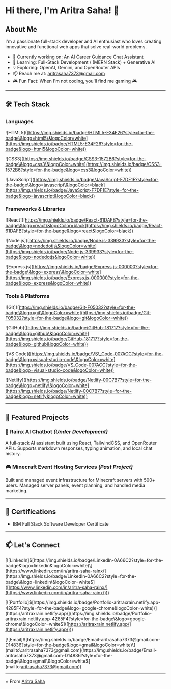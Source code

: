 # Hi there, I'm Aritra Saha! 👋

## About Me

I'm a passionate full-stack developer and AI enthusiast who loves creating innovative and functional web apps that solve real-world problems.

* 🔭 Currently working on: An AI Career Guidance Chat Assistant
* 🌱 Learning: Full-Stack Development / (MERN Stack) + Generative AI
* 💡 Exploring: OpenAI, Gemini, and OpenRouter APIs
* 📫 Reach me at: [aritrasaha7373@gmail.com](mailto:aritrasaha7373@gmail.com)
* 🎮 Fun Fact: When I'm not coding, you'll find me gaming 🎮

---

## 🛠️ Tech Stack

### Languages

!\[HTML5]\([https://img.shields.io/badge/HTML5-E34F26?style=for-the-badge\&logo=html5\&logoColor=white](https://img.shields.io/badge/HTML5-E34F26?style=for-the-badge&logo=html5&logoColor=white))

!\[CSS3]\([https://img.shields.io/badge/CSS3-1572B6?style=for-the-badge\&logo=css3\&logoColor=white](https://img.shields.io/badge/CSS3-1572B6?style=for-the-badge&logo=css3&logoColor=white))

!\[JavaScript]\([https://img.shields.io/badge/JavaScript-F7DF1E?style=for-the-badge\&logo=javascript\&logoColor=black](https://img.shields.io/badge/JavaScript-F7DF1E?style=for-the-badge&logo=javascript&logoColor=black))

### Frameworks & Libraries

!\[React]\([https://img.shields.io/badge/React-61DAFB?style=for-the-badge\&logo=react\&logoColor=black](https://img.shields.io/badge/React-61DAFB?style=for-the-badge&logo=react&logoColor=black))

!\[Node.js]\([https://img.shields.io/badge/Node.js-339933?style=for-the-badge\&logo=nodedotjs\&logoColor=white](https://img.shields.io/badge/Node.js-339933?style=for-the-badge&logo=nodedotjs&logoColor=white))

!\[Express.js]\([https://img.shields.io/badge/Express.js-000000?style=for-the-badge\&logo=express\&logoColor=white](https://img.shields.io/badge/Express.js-000000?style=for-the-badge&logo=express&logoColor=white))

### Tools & Platforms

!\[Git]\([https://img.shields.io/badge/Git-F05032?style=for-the-badge\&logo=git\&logoColor=white](https://img.shields.io/badge/Git-F05032?style=for-the-badge&logo=git&logoColor=white))

!\[GitHub]\([https://img.shields.io/badge/GitHub-181717?style=for-the-badge\&logo=github\&logoColor=white](https://img.shields.io/badge/GitHub-181717?style=for-the-badge&logo=github&logoColor=white))

!\[VS Code]\([https://img.shields.io/badge/VS\_Code-007ACC?style=for-the-badge\&logo=visual-studio-code\&logoColor=white](https://img.shields.io/badge/VS_Code-007ACC?style=for-the-badge&logo=visual-studio-code&logoColor=white))

!\[Netlify]\([https://img.shields.io/badge/Netlify-00C7B7?style=for-the-badge\&logo=netlify\&logoColor=white](https://img.shields.io/badge/Netlify-00C7B7?style=for-the-badge&logo=netlify&logoColor=white))

---

## 🌟 Featured Projects

### 🚀 Rainx AI Chatbot *(Under Development)*

A full-stack AI assistant built using React, TailwindCSS, and OpenRouter APIs. Supports markdown responses, typing animation, and local chat history.

### 🎮 Minecraft Event Hosting Services *(Past Project)*

Built and managed event infrastructure for Minecraft servers with 500+ users. Managed server panels, event planning, and handled media marketing.

---

## 📜 Certifications

* IBM Full Stack Software Developer Certificate

---

## 📫 Let's Connect

\[!\[LinkedIn]$[https://img.shields.io/badge/LinkedIn-0A66C2?style=for-the-badge&logo=linkedin&logoColor=white)\](https://www.linkedin.com/in/aritra-saha-rainx/](https://img.shields.io/badge/LinkedIn-0A66C2?style=for-the-badge\&logo=linkedin\&logoColor=white$]\([https://www.linkedin.com/in/aritra-saha-rainx/](https://www.linkedin.com/in/aritra-saha-rainx/)))

\[!\[Portfolio]$[https://img.shields.io/badge/Portfolio-aritraxrain.netlify.app-4285F4?style=for-the-badge&logo=google-chrome&logoColor=white)\](https://aritraxrain.netlify.app/](https://img.shields.io/badge/Portfolio-aritraxrain.netlify.app-4285F4?style=for-the-badge\&logo=google-chrome\&logoColor=white$]\([https://aritraxrain.netlify.app/](https://aritraxrain.netlify.app/)))

\[!\[Email]$[https://img.shields.io/badge/Email-aritrasaha7373@gmail.com-D14836?style=for-the-badge&logo=gmail&logoColor=white)\](mailto\:aritrasaha7373@gmail.com](https://img.shields.io/badge/Email-aritrasaha7373@gmail.com-D14836?style=for-the-badge\&logo=gmail\&logoColor=white$]\(mailto:[aritrasaha7373@gmail.com](mailto:aritrasaha7373@gmail.com)))

---

⭐️ From [Aritra Saha](https://github.com/Rain-09x16)
